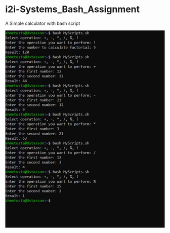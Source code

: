# i2i-Systems_Bash_Assignment
A Simple calculator with bash script

![screenshot](https://github.com/ahmetust/i2i-Systems_Bash_Assignment/blob/main/1.JPG)
